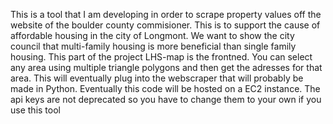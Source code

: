 This is a tool that I am developing in order to scrape property values off the website of the boulder county commisioner. This is to support the cause of affordable housing in the city of Longmont. We want to show the city council that multi-family housing is more beneficial than single family housing. This part of the project LHS-map is the frontned. You can select any area using multiple triangle polygons and then get the adresses for that area. This will eventually plug into the webscraper that will probably be made in Python. Eventually this code will be hosted on a EC2 instance. The api keys are not deprecated so you have to change them to your own if you use this tool
